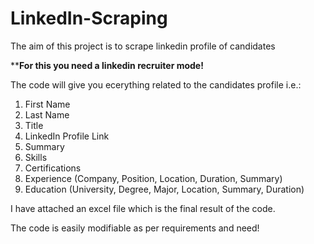 # LinkedIn-Scraping

The aim of this project is to scrape linkedin profile of candidates

**************For this you need a linkedin recruiter mode!************

The code will give you ecerything related to the candidates profile i.e.:

1. First Name
2. Last Name
3. Title
4. LinkedIn Profile Link
5. Summary
6. Skills
7. Certifications
8. Experience (Company, Position, Location, Duration, Summary)
9. Education (University, Degree, Major, Location, Summary, Duration)

I have attached an excel file which is the final result of the code.

The code is easily modifiable as per requirements and need!
